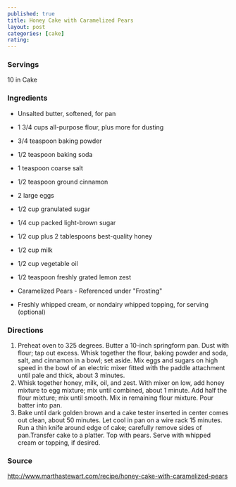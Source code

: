 ```yaml
---
published: true
title: Honey Cake with Caramelized Pears
layout: post
categories: [cake]
rating: 
---
```

### Servings
10 in Cake

### Ingredients
- Unsalted butter, softened, for pan
- 1 3/4 cups all-purpose flour, plus more for dusting
- 3/4 teaspoon baking powder
- 1/2 teaspoon baking soda
- 1 teaspoon coarse salt
- 1/2 teaspoon ground cinnamon
- 2 large eggs
- 1/2 cup granulated sugar
- 1/4 cup packed light-brown sugar
- 1/2 cup plus 2 tablespoons best-quality honey
- 1/2 cup milk
- 1/2 cup vegetable oil
- 1/2 teaspoon freshly grated lemon zest

- Caramelized Pears - Referenced under "Frosting"
- Freshly whipped cream, or nondairy whipped topping, for serving (optional)



### Directions
1. Preheat oven to 325 degrees. Butter a 10-inch springform pan. Dust with flour; tap out excess. Whisk together the flour, baking powder and soda, salt, and cinnamon in a bowl; set aside. Mix eggs and sugars on high speed in the bowl of an electric mixer fitted with the paddle attachment until pale and thick, about 3 minutes.
2. Whisk together honey, milk, oil, and zest. With mixer on low, add honey mixture to egg mixture; mix until combined, about 1 minute. Add half the flour mixture; mix until smooth. Mix in remaining flour mixture. Pour batter into pan.
3. Bake until dark golden brown and a cake tester inserted in center comes out clean, about 50 minutes. Let cool in pan on a wire rack 15 minutes. Run a thin knife around edge of cake; carefully remove sides of pan.Transfer cake to a platter. Top with pears. Serve with whipped cream or topping, if desired.

### Source
<a href="http://www.marthastewart.com/recipe/honey-cake-with-caramelized-pears" target="new">http://www.marthastewart.com/recipe/honey-cake-with-caramelized-pears</a>
